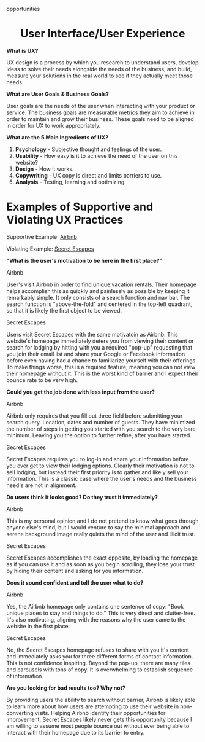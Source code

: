 opportunities<h1 style="text-align: center;"> <b>User Interface/User Experience</b>  </h1>

**What is UX?**

  UX design is a process by which you research to understand users, develop ideas to solve their needs alongside the needs of the business, and build, measure your solutions in the real world to see if they actually meet those needs.

**What are User Goals & Business Goals?**

  User goals are the needs of the user when interacting with your product or service. The business goals are measurable metrics they aim to achieve in order to maintain and grow their business. These goals need to be aligned in order for UX to work appropriately.

**What are the 5 Main Ingredients of UX?**

1. **Psychology** - Subjective thought and feelings of the user.
1. **Usability** - How easy is it to achieve the need of the user on this website?
1. **Design** - How it works.
1. **Copywriting** - UX copy is direct and limits barriers to use.
1. **Analysis** - Testing, learning and optimizing.

<h1>Examples of Supportive and Violating UX Practices</h1>

Supportive Example: [Airbnb](https://www.airbnb.com/)

Violating Example: [Secret Escapes](https://us.secretescapes.com/?affiliateReg=us&affiliateUrlString=us)

**"What is the user's motivation to be here in the first place?"**

Airbnb

User's visit Airbnb in order to find unique vacation rentals. Their homepage helps accomplish this as quickly and painlessly as possible by keeping it remarkably simple. It only consists of a search function and nav bar. The search function is "above-the-fold" and centered in the top-left quadrant, so that it is likely the first object to be viewed.

Secret Escapes

Users visit Secret Escapes with the same motivatoin as Airbnb. This website's homepage immediately deters you from viewing their content or search for lodging by hitting with you a required "pop-up" requesting that you join their email list and share your Google or Facebook information before even having had a chance to familiarize yourself with their offerings. To make things worse, this is a required feature, meaning you can not view their homepage without it. This is the worst kind of barrier and I expect their bounce rate to be very high.

**Could you get the job done with less input from the user?**

Airbnb

Airbnb only requires that you fill out three field before submitting your search query. Location, dates and number of guests. They have minimized the number of steps in getting you started with you search to the very bare minimum. Leaving you the option to further refine, after you have started.

Secret Escapes

Secret Escapes requires you to log-in and share your information before you ever get to view their lodging options. Clearly their motivation is not to sell lodging, but instead their first priority is to gather and likely sell your information. This is a classic case where the user's needs and the business need's are not in alignment.

**Do users think it looks good? Do they trust it immediately?**

Airbnb

This is my personal opinion and I do not pretend to know what goes through anyone else's mind, but I would venture to say the minimal approach and serene background image really quiets the mind of the user and illicit trust.

Secret Escapes

Secret Escapes accomplishes the exact opposite, by loading the homepage as if you can use it and as soon as you begin scrolling, they lose your trust by hiding their content and asking for you information.

**Does it sound confident and tell the user what to do?**

Airbnb

Yes, the Airbnb homepage only contains one sentence of copy: "Book unique places to stay and things to do." This is very direct and clutter-free. It's also motivating, aligning with the reasons why the user came to the website in the first place.

Secret Escapes

No, the Secret Escapes homepage refuses to share with you it's content and immediately asks you for three different forms of contact information. This is not confidence inspiring. Beyond the pop-up, there are many tiles and carousels with tons of copy. It is overwhelming to establish sequence of information.

**Are you looking for bad results too? Why not?**

By providing users the ability to search without barrier, Airbnb is likely able to learn more about how users are attempting to use their website in non-converting visits. Helping Airbnb identify their opportunities for improvement. Secret Escapes likely never gets this opportunity because I am willing to assume most people bounce out without ever being able to interact with their homepage due to its barrier to entry.
